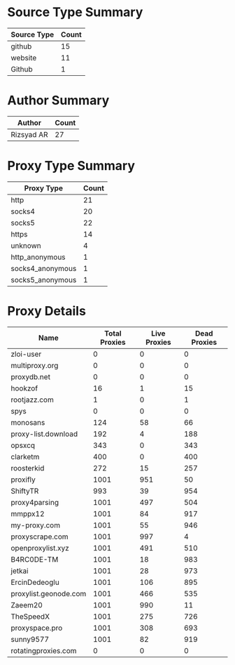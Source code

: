 # Source Type Summary

| Source Type | Count |
|-------------|-------|
| github | 15 |
| website | 11 |
| Github | 1 |


# Author Summary

| Author | Count |
|--------|-------|
| Rizsyad AR | 27 |


# Proxy Type Summary

| Proxy Type | Count |
|------------|-------|
| http | 21 |
| socks4 | 20 |
| socks5 | 22 |
| https | 14 |
| unknown | 4 |
| http_anonymous | 1 |
| socks4_anonymous | 1 |
| socks5_anonymous | 1 |


# Proxy Details

| Name | Total Proxies | Live Proxies | Dead Proxies |
|------|---------------|--------------|---------------|
| zloi-user | 0 | 0 | 0 |
| multiproxy.org | 0 | 0 | 0 |
| proxydb.net | 0 | 0 | 0 |
| hookzof | 16 | 1 | 15 |
| rootjazz.com | 1 | 0 | 1 |
| spys | 0 | 0 | 0 |
| monosans | 124 | 58 | 66 |
| proxy-list.download | 192 | 4 | 188 |
| opsxcq | 343 | 0 | 343 |
| clarketm | 400 | 0 | 400 |
| roosterkid | 272 | 15 | 257 |
| proxifly | 1001 | 951 | 50 |
| ShiftyTR | 993 | 39 | 954 |
| proxy4parsing | 1001 | 497 | 504 |
| mmppx12 | 1001 | 84 | 917 |
| my-proxy.com | 1001 | 55 | 946 |
| proxyscrape.com | 1001 | 997 | 4 |
| openproxylist.xyz | 1001 | 491 | 510 |
| B4RC0DE-TM | 1001 | 18 | 983 |
| jetkai | 1001 | 28 | 973 |
| ErcinDedeoglu | 1001 | 106 | 895 |
| proxylist.geonode.com | 1001 | 466 | 535 |
| Zaeem20 | 1001 | 990 | 11 |
| TheSpeedX | 1001 | 275 | 726 |
| proxyspace.pro | 1001 | 308 | 693 |
| sunny9577 | 1001 | 82 | 919 |
| rotatingproxies.com | 0 | 0 | 0 |
